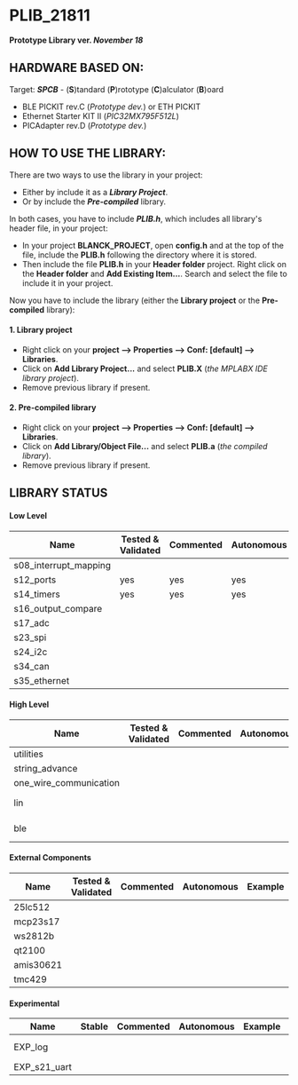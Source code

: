 # PLIB_21811

**Prototype Library ver. *November 18***

## HARDWARE BASED ON:

Target: ***SPCB*** - (**S**)tandard (**P**)rototype (**C**)alculator (**B**)oard

- BLE PICKIT rev.C (*Prototype dev.*) or ETH PICKIT
- Ethernet Starter KIT II (*PIC32MX795F512L*)
- PICAdapter rev.D (*Prototype dev.*)


## HOW TO USE THE LIBRARY:

There are two ways to use the library in your project: 
* Either by include it as a ***Library Project***.
* Or by include the ***Pre-compiled*** library.

In both cases, you have to include ***PLIB.h***, which includes all library's header file, in your project:
* In your project **BLANCK_PROJECT**, open **config.h** and at the top of the file, include the **PLIB.h** following the directory where it is stored. 
* Then include the file **PLIB.h** in your **Header folder** project. Right click on the **Header folder** and **Add Existing Item...**. Search and select the file to include it in your project.

Now you have to include the library (either the **Library project** or the **Pre-compiled** library):

#### 1. Library project
* Right click on your **project --> Properties --> Conf: [default] --> Libraries**.
* Click on **Add Library Project...** and select **PLIB.X** (*the MPLABX IDE library project*).
* Remove previous library if present.

#### 2. Pre-compiled library
* Right click on your **project --> Properties --> Conf: [default] --> Libraries**.
* Click on **Add Library/Object File...** and select **PLIB.a** (*the compiled library*).
* Remove previous library if present.

## LIBRARY STATUS

#### Low Level
Name | Tested & Validated | Commented | Autonomous | Example
-----|--------------------|-----------|------------|--------
s08_interrupt_mapping | | | |
s12_ports | yes | yes | yes | yes
s14_timers | yes | yes | yes | yes
s16_output_compare | | | | 
s17_adc | | | | 
s23_spi | | | | 
s24_i2c | | | | 
s34_can | | | | 
s35_ethernet | | | | 

#### High Level
Name | Tested & Validated | Commented | Autonomous | Example | Dependencies
-----|--------------------|-----------|------------|---------|-------------
utilities | | | | | 
string_advance | | | | | 
one_wire_communication | | | | | 
lin | | | | | UART*2* & UART*5*
ble | | | | | UART*4* & DMA*2*

#### External Components
Name | Tested & Validated | Commented | Autonomous | Example | Dependencies
-----|--------------------|-----------|------------|---------|-------------
25lc512 | | | | | SPI*x* & DMA*x*
mcp23s17 | | | | | SPI*x* & DMA*x*
ws2812b | | | | | SPI*x* & DMA*x*
qt2100 | | | | | SPI*x* & DMA*x*
amis30621 | | | | | LIN*2* & LIN*5*
tmc429 | | | | | SPI*x* & DMA*x*

#### Experimental
Name | Stable | Commented | Autonomous | Example | Dependencies
-----|--------------------|-----------|------------|---------|-------------
EXP_log | | | | | UART*x* & DMA*x*
EXP_s21_uart | | | | | 
